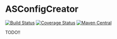 ASConfigCreator
========
[![Build Status](https://travis-ci.org/Eernie/ASConfigCreator.svg?branch=develop)](https://travis-ci.org/Eernie/ASConfigCreator)
[![Coverage Status](https://coveralls.io/repos/Eernie/ASConfigCreator/badge.png?branch=develop)](https://coveralls.io/r/Eernie/ASConfigCreator?branch=develop)
[![Maven Central](https://maven-badges.herokuapp.com/maven-central/nl.eernie.as/ASConfigCreator/badge.svg)](https://maven-badges.herokuapp.com/maven-central/nl.eernie.as/ASConfigCreator)


TODO!!
